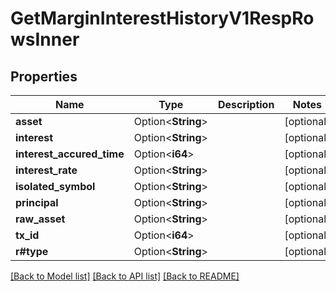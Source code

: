 # GetMarginInterestHistoryV1RespRowsInner

## Properties

Name | Type | Description | Notes
------------ | ------------- | ------------- | -------------
**asset** | Option<**String**> |  | [optional]
**interest** | Option<**String**> |  | [optional]
**interest_accured_time** | Option<**i64**> |  | [optional]
**interest_rate** | Option<**String**> |  | [optional]
**isolated_symbol** | Option<**String**> |  | [optional]
**principal** | Option<**String**> |  | [optional]
**raw_asset** | Option<**String**> |  | [optional]
**tx_id** | Option<**i64**> |  | [optional]
**r#type** | Option<**String**> |  | [optional]

[[Back to Model list]](../README.md#documentation-for-models) [[Back to API list]](../README.md#documentation-for-api-endpoints) [[Back to README]](../README.md)


